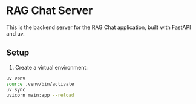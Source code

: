 # RAG Chat Server

This is the backend server for the RAG Chat application, built with FastAPI and uv.

## Setup

1. Create a virtual environment:
```bash
uv venv
source .venv/bin/activate
uv sync
uvicorn main:app --reload